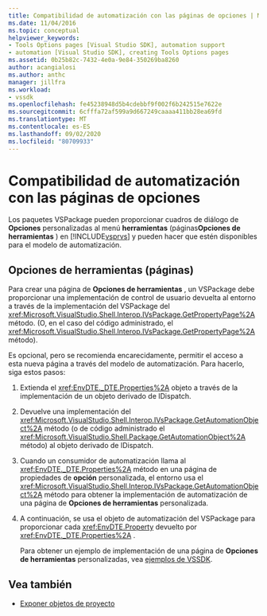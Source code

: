 ```yaml
---
title: Compatibilidad de automatización con las páginas de opciones | Microsoft Docs
ms.date: 11/04/2016
ms.topic: conceptual
helpviewer_keywords:
- Tools Options pages [Visual Studio SDK], automation support
- automation [Visual Studio SDK], creating Tools Options pages
ms.assetid: 0b25b82c-7432-4e0a-9e84-350269ba8260
author: acangialosi
ms.author: anthc
manager: jillfra
ms.workload:
- vssdk
ms.openlocfilehash: fe45238948d5b4cdebbf9f002f6b242515e7622e
ms.sourcegitcommit: 6cfffa72af599a9d667249caaaa411bb28ea69fd
ms.translationtype: MT
ms.contentlocale: es-ES
ms.lasthandoff: 09/02/2020
ms.locfileid: "80709933"
---
```

# <a name="automation-support-for-options-pages"></a>Compatibilidad de automatización con las páginas de opciones
Los paquetes VSPackage pueden proporcionar cuadros de diálogo de **Opciones** personalizadas al menú **herramientas** (páginas**Opciones de herramientas** ) en [!INCLUDE[vsprvs](../../code-quality/includes/vsprvs_md.md)] y pueden hacer que estén disponibles para el modelo de automatización.

## <a name="tools-options-pages"></a>Opciones de herramientas (páginas)
 Para crear una página de **Opciones de herramientas** , un VSPackage debe proporcionar una implementación de control de usuario devuelta al entorno a través de la implementación del VSPackage del <xref:Microsoft.VisualStudio.Shell.Interop.IVsPackage.GetPropertyPage%2A> método. (O, en el caso del código administrado, el <xref:Microsoft.VisualStudio.Shell.Interop.IVsPackage.GetPropertyPage%2A> método).

 Es opcional, pero se recomienda encarecidamente, permitir el acceso a esta nueva página a través del modelo de automatización. Para hacerlo, siga estos pasos:

1. Extienda el <xref:EnvDTE._DTE.Properties%2A> objeto a través de la implementación de un objeto derivado de IDispatch.

2. Devuelve una implementación del <xref:Microsoft.VisualStudio.Shell.Interop.IVsPackage.GetAutomationObject%2A> método (o de código administrado el <xref:Microsoft.VisualStudio.Shell.Package.GetAutomationObject%2A> método) al objeto derivado de IDispatch.

3. Cuando un consumidor de automatización llama al <xref:EnvDTE._DTE.Properties%2A> método en una página de propiedades de **opción** personalizada, el entorno usa el <xref:Microsoft.VisualStudio.Shell.Interop.IVsPackage.GetAutomationObject%2A> método para obtener la implementación de automatización de una página de **Opciones de herramientas** personalizada.

4. A continuación, se usa el objeto de automatización del VSPackage para proporcionar cada <xref:EnvDTE.Property> devuelto por <xref:EnvDTE._DTE.Properties%2A> .

   Para obtener un ejemplo de implementación de una página de **Opciones de herramientas** personalizadas, vea [ejemplos de VSSDK](https://github.com/Microsoft/VSSDK-Extensibility-Samples).

## <a name="see-also"></a>Vea también
- [Exponer objetos de proyecto](../../extensibility/internals/exposing-project-objects.md)
